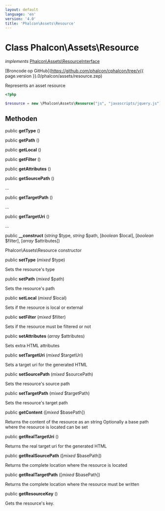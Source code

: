 ```yaml
---
layout: default
language: 'en'
version: '4.0'
title: 'Phalcon\Assets\Resource'
---
```


# Class **Phalcon\Assets\Resource**

*implements* [Phalcon\Assets\ResourceInterface](Phalcon_Assets_ResourceInterface)

[Broncode op GitHub](https://github.com/phalcon/cphalcon/tree/v{{ page.version }}.0/phalcon/assets/resource.zep)

Represents an asset resource

```php
<?php

$resource = new \Phalcon\Assets\Resource("js", "javascripts/jquery.js");

```

## Methoden

public **getType** ()

public **getPath** ()

public **getLocal** ()

public **getFilter** ()

public **getAttributes** ()

public **getSourcePath** ()

...

public **getTargetPath** ()

...

public **getTargetUri** ()

...

public **__construct** (*string* $type, *string* $path, [*boolean* $local], [*boolean* $filter], [*array* $attributes])

Phalcon\Assets\Resource constructor

public **setType** (*mixed* $type)

Sets the resource's type

public **setPath** (*mixed* $path)

Sets the resource's path

public **setLocal** (*mixed* $local)

Sets if the resource is local or external

public **setFilter** (*mixed* $filter)

Sets if the resource must be filtered or not

public **setAttributes** (*array* $attributes)

Sets extra HTML attributes

public **setTargetUri** (*mixed* $targetUri)

Sets a target uri for the generated HTML

public **setSourcePath** (*mixed* $sourcePath)

Sets the resource's source path

public **setTargetPath** (*mixed* $targetPath)

Sets the resource's target path

public **getContent** ([*mixed* $basePath])

Returns the content of the resource as an string Optionally a base path where the resource is located can be set

public **getRealTargetUri** ()

Returns the real target uri for the generated HTML

public **getRealSourcePath** ([*mixed* $basePath])

Returns the complete location where the resource is located

public **getRealTargetPath** ([*mixed* $basePath])

Returns the complete location where the resource must be written

public **getResourceKey** ()

Gets the resource's key.